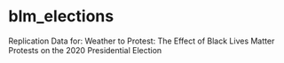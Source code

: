 # blm_elections
Replication Data for: Weather to Protest: The Effect of Black Lives Matter Protests on the 2020 Presidential Election
